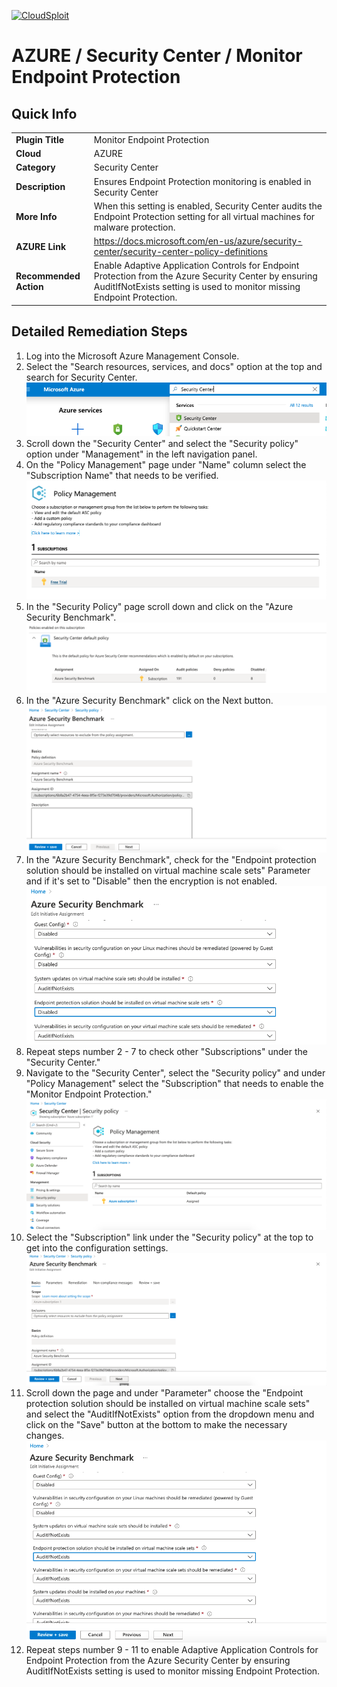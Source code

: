 [![CloudSploit](https://cloudsploit.com/img/logo-new-big-text-100.png "CloudSploit")](https://cloudsploit.com)

# AZURE / Security Center / Monitor Endpoint Protection

## Quick Info

| | |
|-|-|
| **Plugin Title** | Monitor Endpoint Protection |
| **Cloud** | AZURE |
| **Category** | Security Center |
| **Description** | Ensures Endpoint Protection monitoring is enabled in Security Center |
| **More Info** | When this setting is enabled, Security Center audits the Endpoint Protection setting for all virtual machines for malware protection. |
| **AZURE Link** | https://docs.microsoft.com/en-us/azure/security-center/security-center-policy-definitions |
| **Recommended Action** | Enable Adaptive Application Controls for Endpoint Protection from the Azure Security Center by ensuring AuditIfNotExists setting is used to monitor missing Endpoint Protection. |

## Detailed Remediation Steps

1. Log into the Microsoft Azure Management Console.
2. Select the "Search resources, services, and docs" option at the top and search for Security Center. </br> <img src="/resources/azure/securitycenter/monitor-endpoint-protection/step2.png"/>
3. Scroll down the "Security Center" and select the "Security policy" option under "Management" in the left navigation panel.</br>
4. On the "Policy Management" page under "Name" column select the "Subscription Name" that needs to be verified.</br> <img src="/resources/azure/securitycenter/monitor-endpoint-protection/step4.png"/>
5. In the "Security Policy" page scroll down and click on the "Azure Security Benchmark".</br> <img src="/resources/azure/securitycenter/monitor-endpoint-protection/step5.png"/>
6. In the "Azure Security Benchmark" click on the Next button.</br> <img src="/resources/azure/securitycenter/monitor-endpoint-protection/step6.png"/>
7. In the "Azure Security Benchmark", check for the "Endpoint protection solution should be installed on virtual machine scale sets" Parameter and if it's set to "Disable" then the encryption is not enabled.</br> <img src="/resources/azure/securitycenter/monitor-endpoint-protection/step7.png"/>
8. Repeat steps number 2 - 7 to check other "Subscriptions" under the "Security Center."</br>
9. Navigate to the "Security Center", select the "Security policy" and under "Policy Management" select the "Subscription" that needs to enable the "Monitor Endpoint Protection."</br> <img src="/resources/azure/securitycenter/monitor-endpoint-protection/step9.png"/>
10. Select the "Subscription" link under the "Security policy" at the top to get into the configuration settings. </br> <img src="/resources/azure/securitycenter/monitor-endpoint-protection/step10.png"/>
11. Scroll down the page and under "Parameter" choose the "Endpoint protection solution should be installed on virtual machine scale sets" and select the "AuditIfNotExists" option from the dropdown menu and click on the "Save" button at the bottom to make the necessary changes.</br> <img src="/resources/azure/securitycenter/monitor-endpoint-protection/step11.png"/>
12. Repeat steps number 9 - 11 to enable Adaptive Application Controls for Endpoint Protection from the Azure Security Center by ensuring AuditIfNotExists setting is used to monitor missing Endpoint Protection.</br>

